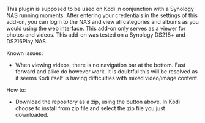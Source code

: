 This plugin is supposed to be used on Kodi in conjunction with a Synology NAS running moments.
After entering your credentials in the settings of this add-on, you can login to the NAS and view all categories and albums as you would using the web interface.
This add-on only serves as a viewer for photos and videos.
This add-on was tested on a Synology DS218+ and DS216Play NAS.

Known issues:
- When viewing videos, there is no navigation bar at the bottom. Fast forward and alike do however work. It is doubtful this will be resolved as it seems Kodi itself is having difficulties with mixed video/image content.

How to:
- Download the repository as a zip, using the button above. In Kodi choose to install from zip file and select the zip file you just downloaded.